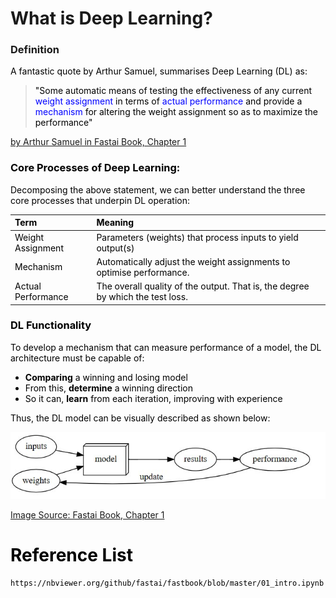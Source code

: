 # **What is Deep Learning?**

<!----------------------------------------------------------- 
                    Quote from Textbook 
------------------------------------------------------------>
### **Definition**

<span style="color:black">
A fantastic quote by Arthur Samuel, summarises Deep Learning (DL) as:

> <span style="color:black"> "Some automatic means of testing the effectiveness of any current <span style="color:blue"> weight assignment <span style="color:black"> in terms of 
<span style="color:blue"> actual performance <span style="color:black"> and provide a <span style="color:blue"> mechanism <span style="color:black"> for altering the weight assignment so as to maximize the performance"

[by Arthur Samuel in Fastai Book, Chapter 1](https://nbviewer.org/github/fastai/fastbook/blob/master/01_intro.ipynb)


<!----------------------------------------------------------- 
                    DL Components 
------------------------------------------------------------>

### **Core Processes of Deep Learning:**

Decomposing the above statement, we can better understand the three core processes that underpin DL operation:

<!--- Table Explaining Concepts--->

|  Term |  Meaning |  
|:---| :---|
|  Weight Assignment |  Parameters (weights) that process inputs to yield output(s) |  
|  Mechanism | Automatically adjust the weight assignments to optimise performance.  | 
|  Actual Performance | The overall quality of the output. That is, the degree by which the test loss.     |  


### **DL Functionality**
To develop a mechanism that can measure performance of a model, the DL architecture must be capable of:
* **Comparing** a winning and losing model 
* From this, **determine** a winning direction
* So it can, **learn** from each iteration, improving with experience

Thus, the DL model can be visually described as shown below: 

<!---(Photo of myself) <img src= "DL_Model.jpg"> ---> 

![dl model](https://raw.githubusercontent.com/s4536458/s4536458.github.io/master/images/DL_Model.jpg)


[Image Source: Fastai Book, Chapter 1](https://nbviewer.org/github/fastai/fastbook/blob/master/01_intro.ipynb)


# Reference List
    https://nbviewer.org/github/fastai/fastbook/blob/master/01_intro.ipynb

    
